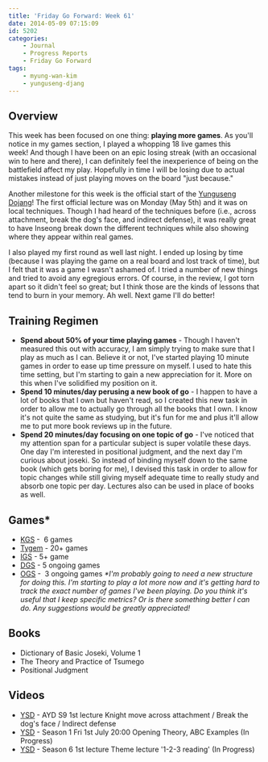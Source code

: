 ```yaml
---
title: 'Friday Go Forward: Week 61'
date: 2014-05-09 07:15:09
id: 5202
categories:
	- Journal
	- Progress Reports
	- Friday Go Forward
tags:
	- myung-wan-kim
	- yunguseng-djang
---
```


## Overview

This week has been focused on one thing: **playing more games**. As you'll notice in my games section, I played a whopping 18 live games this week! And though I have been on an epic losing streak (with an occasional win to here and there), I can definitely feel the inexperience of being on the battlefield affect my play. Hopefully in time I will be losing due to actual mistakes instead of just playing moves on the board "just because."

Another milestone for this week is the official start of the [Yunguseng Dojang](http://www.yunguseng.com "Yunguseng Dojang Official Site")! The first official lecture was on Monday (May 5th) and it was on local techniques. Though I had heard of the techniques before (i.e., across attachment, break the dog's face, and indirect defense), it was really great to have Inseong break down the different techniques while also showing where they appear within real games.

I also played my first round as well last night. I ended up losing by time (because I was playing the game on a real board and lost track of time), but I felt that it was a game I wasn't ashamed of. I tried a number of new things and tried to avoid any egregious errors. Of course, in the review, I got torn apart so it didn't feel so great; but I think those are the kinds of lessons that tend to burn in your memory. Ah well. Next game I'll do better!

## Training Regimen

*   **Spend about 50% of your time playing games** - Though I haven't measured this out with accuracy, I am simply trying to make sure that I play as much as I can. Believe it or not, I've started playing 10 minute games in order to ease up time pressure on myself. I used to hate this time setting, but I'm starting to gain a new appreciation for it. More on this when I've solidified my position on it.
*   **Spend 10 minutes/day perusing a new book of go** - I happen to have a lot of books that I own but haven't read, so I created this new task in order to allow me to actually go through all the books that I own. I know it's not quite the same as studying, but it's fun for me and plus it'll allow me to put more book reviews up in the future.
*   **Spend 20 minutes/day focusing on one topic of go** - I've noticed that my attention span for a particular subject is super volatile these days. One day I'm interested in positional judgment, and the next day I'm curious about joseki. So instead of binding myself down to the same book (which gets boring for me), I devised this task in order to allow for topic changes while still giving myself adequate time to really study and absorb one topic per day. Lectures also can be used in place of books as well.

## Games*

*   [KGS](http://www.gokgs.com "KGS Website") -  6 games
*   [Tygem](http://www.tygemgo.com "TygemGo Official Site") - 20+ games
*   [IGS](http://pandanet-igs.com/communities/gopanda "GoPanda IGS Official Site") - 5+ game
*   [DGS](http://www.dragongoserver.net/userinfo.php?uid=60385 "Dragon Go Server - BenGoZen") - 5 ongoing games
*   [OGS](http://online-go.com/user/view/549/BenGoZen "Online Go Server - BenGoZen") -  3 ongoing games
_*I'm probably going to need a new structure for doing this. I'm starting to play a lot more now and it's getting hard to track the exact number of games I've been playing. Do you think it's useful that I keep specific metrics? Or is there something better I can do. Any suggestions would be greatly appreciated!_

## Books

*   Dictionary of Basic Joseki, Volume 1
*   The Theory and Practice of Tsumego
*   Positional Judgment

## Videos

*   [YSD](http://ayd.yunguseng.com/lectures.html "Yunguseng Dojang Lectures") - AYD S9 1st lecture Knight move across attachment / Break the dog's face / Indirect defense
*   [YSD](http://ayd.yunguseng.com/lectures.html "Yunguseng Dojang Lectures") - Season 1 Fri 1st July 20:00 Opening Theory, ABC Examples (In Progress)
*   [YSD](http://ayd.yunguseng.com/lectures.html "Yunguseng Dojang Lectures") - Season 6 1st lecture Theme lecture '1-2-3 reading' (In Progress)